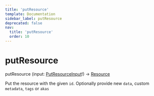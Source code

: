 ```yaml
---
title: 'putResource'
template: Documentation
sidebar_label: putResource
deprecated: false
nav:
  title: 'putResource'
  order: 10
---
```


# putResource

<div className="pb-4 font-roboto-slab text-lg"><span className="font-bold">putResource</span> <span style={{'fontWeight':400,'fontSize':'0.85em'}}>(input: <a href="/guardrails/docs/reference/graphql/input/PutResourceInput">PutResourceInput</a>!) &rarr; <a href="/guardrails/docs/reference/graphql/object/Resource">Resource</a></span>
</div>



Put the resource with the given `id`. Optionally provide new `data`, custom `metadata`, `tags` or `akas`